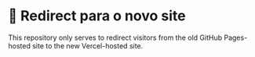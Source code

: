 # 📌 Redirect para o novo site
This repository only serves to redirect visitors from the old GitHub Pages-hosted site to the new Vercel-hosted site.
